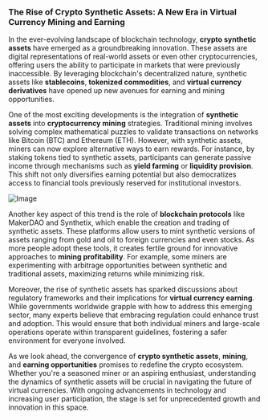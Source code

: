 ### The Rise of Crypto Synthetic Assets: A New Era in Virtual Currency Mining and Earning

In the ever-evolving landscape of blockchain technology, **crypto synthetic assets** have emerged as a groundbreaking innovation. These assets are digital representations of real-world assets or even other cryptocurrencies, offering users the ability to participate in markets that were previously inaccessible. By leveraging blockchain's decentralized nature, synthetic assets like **stablecoins**, **tokenized commodities**, and **virtual currency derivatives** have opened up new avenues for earning and mining opportunities.

One of the most exciting developments is the integration of **synthetic assets** into **cryptocurrency mining** strategies. Traditional mining involves solving complex mathematical puzzles to validate transactions on networks like Bitcoin (BTC) and Ethereum (ETH). However, with synthetic assets, miners can now explore alternative ways to earn rewards. For instance, by staking tokens tied to synthetic assets, participants can generate passive income through mechanisms such as **yield farming** or **liquidity provision**. This shift not only diversifies earning potential but also democratizes access to financial tools previously reserved for institutional investors.

![Image](https://github.com/user-attachments/assets/31692037-0104-4703-abd1-696b6a7dd41b)

Another key aspect of this trend is the role of **blockchain protocols** like MakerDAO and Synthetix, which enable the creation and trading of synthetic assets. These platforms allow users to mint synthetic versions of assets ranging from gold and oil to foreign currencies and even stocks. As more people adopt these tools, it creates fertile ground for innovative approaches to **mining profitability**. For example, some miners are experimenting with arbitrage opportunities between synthetic and traditional assets, maximizing returns while minimizing risk.

Moreover, the rise of synthetic assets has sparked discussions about regulatory frameworks and their implications for **virtual currency earning**. While governments worldwide grapple with how to address this emerging sector, many experts believe that embracing regulation could enhance trust and adoption. This would ensure that both individual miners and large-scale operations operate within transparent guidelines, fostering a safer environment for everyone involved.

As we look ahead, the convergence of **crypto synthetic assets**, **mining**, and **earning opportunities** promises to redefine the crypto ecosystem. Whether you're a seasoned miner or an aspiring enthusiast, understanding the dynamics of synthetic assets will be crucial in navigating the future of virtual currencies. With ongoing advancements in technology and increasing user participation, the stage is set for unprecedented growth and innovation in this space.